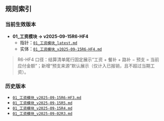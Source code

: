 ## 规则索引

### 当前生效版本
- **01_工资模块 → v2025-09-15R6-HF4**
  - 指针：[`01_工资模块_latest.md`](01_工资模块_latest.md)
  - 实体：[`01_工资模块_v2025-09-15R6-HF4.md`](01_工资模块_v2025-09-15R6-HF4.md)

> R6-HF4 口径：结算清单尾行固定展示“工资 + 餐补 + 路补 − 预支 = 当前应付金额”；新增“预支来源”默认展示（仅计入已报销，且不超过当期工资）。

### 历史版本
- [`01_工资模块_v2025-09-15R6-HF3.md`](01_工资模块_v2025-09-15R6-HF3.md)
- [`01_工资模块_v2025-09-15R5.md`](01_工资模块_v2025-09-15R5.md)
- [`01_工资模块_v2025-09-15R4.md`](01_工资模块_v2025-09-15R4.md)
- [`01_工资模块_v2025-09-02R3.md`](01_工资模块_v2025-09-02R3.md)
